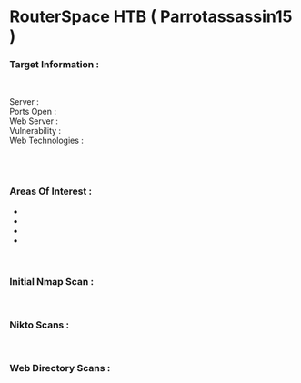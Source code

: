 # RouterSpace HTB ( Parrotassassin15 )

### Target Information :

<br />

Server :  <br>
Ports Open :  <br>
Web Server :  <br> 
Vulnerability : <br>
Web Technologies : 

<br />
<br />

### Areas Of Interest :

* 
* 
* 
* 


<br>

### Initial Nmap Scan :

<br>



### Nikto Scans : 

<br>

### Web Directory Scans :